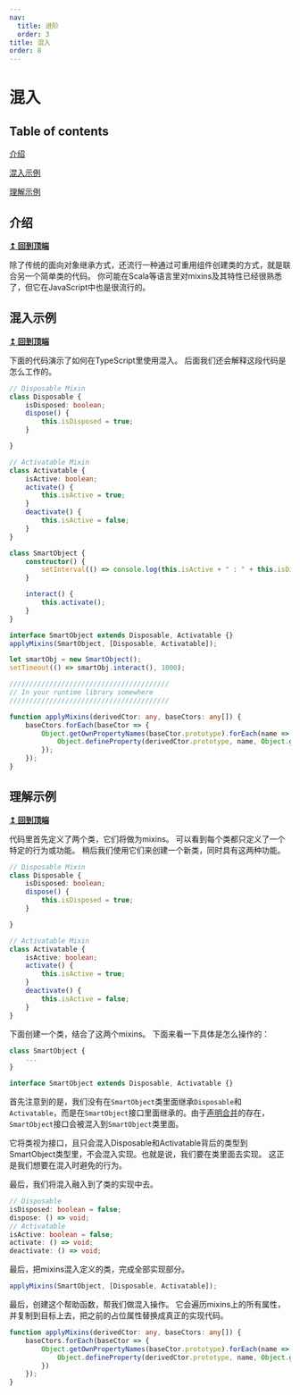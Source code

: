```yaml
---
nav:
  title: 进阶
  order: 3
title: 混入
order: 8
---
```


# 混入

## Table of contents

[介绍](mixins.md#introduction)

[混入示例](mixins.md#mixin-sample)

[理解示例](mixins.md#understanding-the-sample)

## 介绍

[**↥ 回到顶端**](mixins.md#table-of-contents)

除了传统的面向对象继承方式，还流行一种通过可重用组件创建类的方式，就是联合另一个简单类的代码。 你可能在Scala等语言里对mixins及其特性已经很熟悉了，但它在JavaScript中也是很流行的。

## 混入示例

[**↥ 回到顶端**](mixins.md#table-of-contents)

下面的代码演示了如何在TypeScript里使用混入。 后面我们还会解释这段代码是怎么工作的。

```typescript
// Disposable Mixin
class Disposable {
    isDisposed: boolean;
    dispose() {
        this.isDisposed = true;
    }

}

// Activatable Mixin
class Activatable {
    isActive: boolean;
    activate() {
        this.isActive = true;
    }
    deactivate() {
        this.isActive = false;
    }
}

class SmartObject {
    constructor() {
        setInterval(() => console.log(this.isActive + " : " + this.isDisposed), 500);
    }

    interact() {
        this.activate();
    }
}

interface SmartObject extends Disposable, Activatable {}
applyMixins(SmartObject, [Disposable, Activatable]);

let smartObj = new SmartObject();
setTimeout(() => smartObj.interact(), 1000);

////////////////////////////////////////
// In your runtime library somewhere
////////////////////////////////////////

function applyMixins(derivedCtor: any, baseCtors: any[]) {
    baseCtors.forEach(baseCtor => {
        Object.getOwnPropertyNames(baseCtor.prototype).forEach(name => {
            Object.defineProperty(derivedCtor.prototype, name, Object.getOwnPropertyDescriptor(baseCtor.prototype, name));
        });
    });
}
```

## 理解示例

[**↥ 回到顶端**](mixins.md#table-of-contents)

代码里首先定义了两个类，它们将做为mixins。 可以看到每个类都只定义了一个特定的行为或功能。 稍后我们使用它们来创建一个新类，同时具有这两种功能。

```typescript
// Disposable Mixin
class Disposable {
    isDisposed: boolean;
    dispose() {
        this.isDisposed = true;
    }

}

// Activatable Mixin
class Activatable {
    isActive: boolean;
    activate() {
        this.isActive = true;
    }
    deactivate() {
        this.isActive = false;
    }
}
```

下面创建一个类，结合了这两个mixins。 下面来看一下具体是怎么操作的：

```typescript
class SmartObject {
    ...
}

interface SmartObject extends Disposable, Activatable {}
```

首先注意到的是，我们没有在`SmartObject`类里面继承`Disposable`和`Activatable`，而是在`SmartObject`接口里面继承的。由于[声明合并](declaration-merging.md)的存在，`SmartObject`接口会被混入到`SmartObject`类里面。

它将类视为接口，且只会混入Disposable和Activatable背后的类型到SmartObject类型里，不会混入实现。也就是说，我们要在类里面去实现。 这正是我们想要在混入时避免的行为。

最后，我们将混入融入到了类的实现中去。

```typescript
// Disposable
isDisposed: boolean = false;
dispose: () => void;
// Activatable
isActive: boolean = false;
activate: () => void;
deactivate: () => void;
```

最后，把mixins混入定义的类，完成全部实现部分。

```typescript
applyMixins(SmartObject, [Disposable, Activatable]);
```

最后，创建这个帮助函数，帮我们做混入操作。 它会遍历mixins上的所有属性，并复制到目标上去，把之前的占位属性替换成真正的实现代码。

```typescript
function applyMixins(derivedCtor: any, baseCtors: any[]) {
    baseCtors.forEach(baseCtor => {
        Object.getOwnPropertyNames(baseCtor.prototype).forEach(name => {
            Object.defineProperty(derivedCtor.prototype, name, Object.getOwnPropertyDescriptor(baseCtor.prototype, name));
        })
    });
}
```

